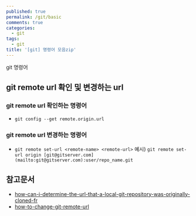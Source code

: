 ```yaml
---
published: true
permalink: /git/basic
comments: true
categories:
  - git
tags:
  - git
title: '[git] 명령어 모음zip'
---
```

git 명령어 

## git remote url 확인 및 변경하는 url 
### git remote url 확인하는 명령어
- `git config --get remote.origin.url`

### git remote url 변경하는 명령어
- `git remote set-url <remote-name> <remote-url>`
예시) `git remote set-url origin [git@gitserver.com](mailto:git@gitserver.com):user/repo_name.git`



## 참고문서 
- [how-can-i-determine-the-url-that-a-local-git-repository-was-originally-cloned-fr](https://stackoverflow.com/questions/4089430/how-can-i-determine-the-url-that-a-local-git-repository-was-originally-cloned-fr)
- [how-to-change-git-remote-url](https://linuxize.com/post/how-to-change-git-remote-url/)